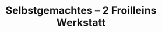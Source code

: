 ---
title: "Selbstgemachtes – 2 Froilleins Werkstatt"
url: /paderborn/selbstgemachtes-2-froilleins-werkstatt/
shop: Andenken
---